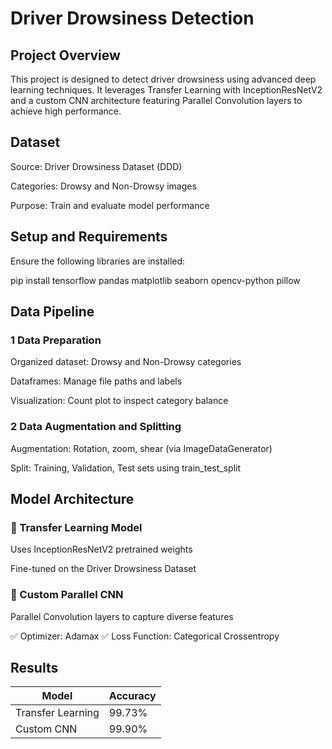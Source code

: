# Driver Drowsiness Detection

 ## Project Overview

This project is designed to detect driver drowsiness using advanced deep learning techniques. It leverages Transfer Learning with InceptionResNetV2 and a custom CNN architecture featuring Parallel Convolution layers to achieve high performance.

## Dataset

Source: Driver Drowsiness Dataset (DDD)

Categories: Drowsy and Non-Drowsy images

Purpose: Train and evaluate model performance

## Setup and Requirements

Ensure the following libraries are installed:

pip install tensorflow pandas matplotlib seaborn opencv-python pillow

## Data Pipeline

### 1️ Data Preparation

Organized dataset: Drowsy and Non-Drowsy categories

Dataframes: Manage file paths and labels

Visualization: Count plot to inspect category balance

### 2️ Data Augmentation and Splitting

Augmentation: Rotation, zoom, shear (via ImageDataGenerator)

Split: Training, Validation, Test sets using train_test_split

 ## Model Architecture

### 🔹 Transfer Learning Model

Uses InceptionResNetV2 pretrained weights

Fine-tuned on the Driver Drowsiness Dataset

### 🔹 Custom Parallel CNN

Parallel Convolution layers to capture diverse features

✅ Optimizer: Adamax
✅ Loss Function: Categorical Crossentropy

 ## Results

| Model            | Accuracy |
|------------------|----------|
|Transfer Learning | 99.73%   |
| Custom CNN       | 99.90%   |


